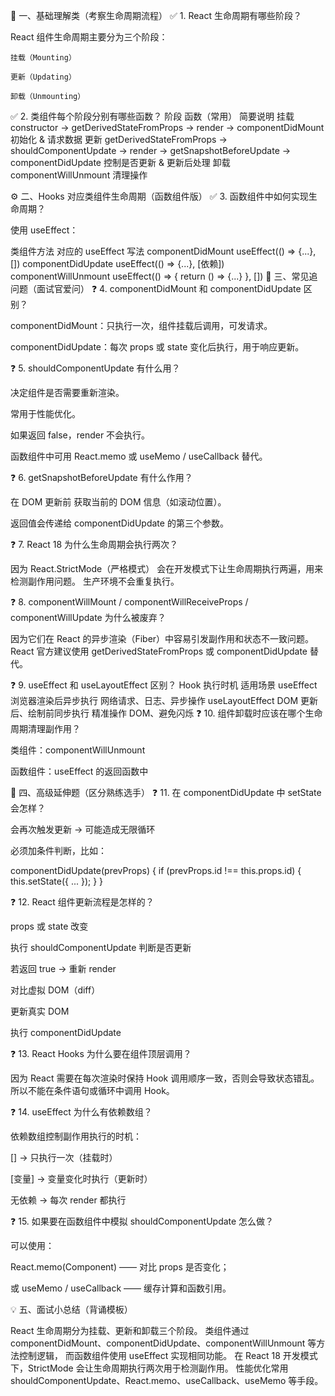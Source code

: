 🚀 一、基础理解类（考察生命周期流程）
✅ 1. React 生命周期有哪些阶段？

React 组件生命周期主要分为三个阶段：

    挂载（Mounting）

    更新（Updating）

    卸载（Unmounting）

✅ 2. 类组件每个阶段分别有哪些函数？
阶段	函数（常用）	简要说明
挂载	constructor → getDerivedStateFromProps → render → componentDidMount	初始化 & 请求数据
更新	getDerivedStateFromProps → shouldComponentUpdate → render → getSnapshotBeforeUpdate → componentDidUpdate	控制是否更新 & 更新后处理
卸载	componentWillUnmount	清理操作

⚙️ 二、Hooks 对应类组件生命周期（函数组件版）
✅ 3. 函数组件中如何实现生命周期？

使用 useEffect：

类组件方法	对应的 useEffect 写法
componentDidMount	useEffect(() => {...}, [])
componentDidUpdate	useEffect(() => {...}, [依赖])
componentWillUnmount	useEffect(() => { return () => {...} }, [])
💬 三、常见追问题（面试官爱问）
❓ 4. componentDidMount 和 componentDidUpdate 区别？

componentDidMount：只执行一次，组件挂载后调用，可发请求。

componentDidUpdate：每次 props 或 state 变化后执行，用于响应更新。

❓ 5. shouldComponentUpdate 有什么用？

决定组件是否需要重新渲染。

常用于性能优化。

如果返回 false，render 不会执行。

函数组件中可用 React.memo 或 useMemo / useCallback 替代。

❓ 6. getSnapshotBeforeUpdate 有什么作用？

在 DOM 更新前 获取当前的 DOM 信息（如滚动位置）。

返回值会传递给 componentDidUpdate 的第三个参数。

❓ 7. React 18 为什么生命周期会执行两次？

因为 React.StrictMode（严格模式） 会在开发模式下让生命周期执行两遍，用来检测副作用问题。
生产环境不会重复执行。

❓ 8. componentWillMount / componentWillReceiveProps / componentWillUpdate 为什么被废弃？

因为它们在 React 的异步渲染（Fiber）中容易引发副作用和状态不一致问题。
React 官方建议使用 getDerivedStateFromProps 或 componentDidUpdate 替代。

❓ 9. useEffect 和 useLayoutEffect 区别？
Hook	执行时机	适用场景
useEffect	浏览器渲染后异步执行	网络请求、日志、异步操作
useLayoutEffect	DOM 更新后、绘制前同步执行	精准操作 DOM、避免闪烁
❓ 10. 组件卸载时应该在哪个生命周期清理副作用？

类组件：componentWillUnmount

函数组件：useEffect 的返回函数中

🧠 四、高级延伸题（区分熟练选手）
❓ 11. 在 componentDidUpdate 中 setState 会怎样？

会再次触发更新 → 可能造成无限循环

必须加条件判断，比如：

componentDidUpdate(prevProps) {
  if (prevProps.id !== this.props.id) {
    this.setState({ ... });
  }
}

❓ 12. React 组件更新流程是怎样的？

props 或 state 改变

执行 shouldComponentUpdate 判断是否更新

若返回 true → 重新 render

对比虚拟 DOM（diff）

更新真实 DOM

执行 componentDidUpdate

❓ 13. React Hooks 为什么要在组件顶层调用？

因为 React 需要在每次渲染时保持 Hook 调用顺序一致，否则会导致状态错乱。
所以不能在条件语句或循环中调用 Hook。

❓ 14. useEffect 为什么有依赖数组？

依赖数组控制副作用执行的时机：

[] → 只执行一次（挂载时）

[变量] → 变量变化时执行（更新时）

无依赖 → 每次 render 都执行

❓ 15. 如果要在函数组件中模拟 shouldComponentUpdate 怎么做？

可以使用：

React.memo(Component) —— 对比 props 是否变化；

或 useMemo / useCallback —— 缓存计算和函数引用。

💡 五、面试小总结（背诵模板）

React 生命周期分为挂载、更新和卸载三个阶段。
类组件通过 componentDidMount、componentDidUpdate、componentWillUnmount 等方法控制逻辑，
而函数组件使用 useEffect 实现相同功能。
在 React 18 开发模式下，StrictMode 会让生命周期执行两次用于检测副作用。
性能优化常用 shouldComponentUpdate、React.memo、useCallback、useMemo 等手段。
